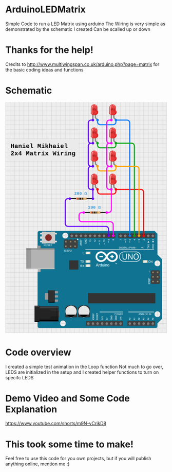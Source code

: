 # ArduinoLEDMatrix
Simple Code to run a LED Matrix using arduino
The Wiring is very simple as demonstrated by the schematic I created
Can be scalled up or down

# Thanks for the help!
Credits to http://www.multiwingspan.co.uk/arduino.php?page=matrix for the basic coding ideas and functions

# Schematic
![LEDMatrix](https://raw.githubusercontent.com/SpotechYT/ArduinoLEDMatrix/refs/heads/main/Schematic-LEDMatrix.png)

# Code overview
I created a simple test animation in the Loop function
Not much to go over, LEDS are initialized in the setup and I created helper functions to turn on specifc LEDS

# Demo Video and Some Code Explanation
https://www.youtube.com/shorts/m9N-vCrikD8

# This took some time to make!
Feel free to use this code for you own projects, but if you will publish anything online, mention me ;)
